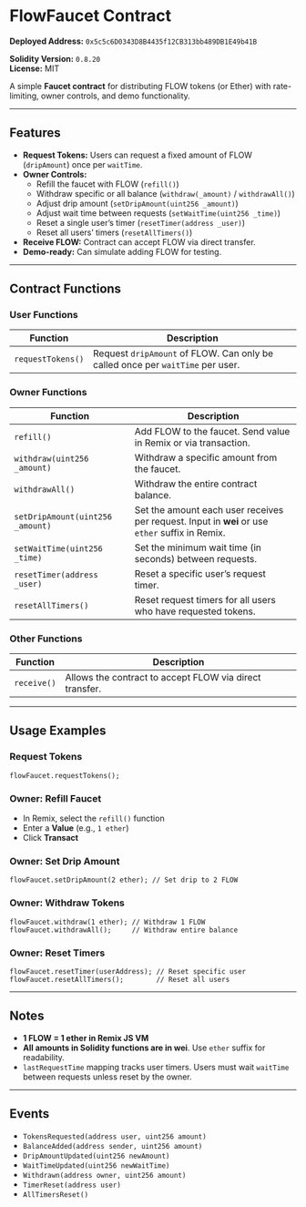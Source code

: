 
# FlowFaucet Contract

**Deployed Address:** `0x5c5c6D0343D8B4435f12CB313bb489DB1E49b41B`  

**Solidity Version:** `0.8.20`  
**License:** MIT  

A simple **Faucet contract** for distributing FLOW tokens (or Ether) with rate-limiting, owner controls, and demo functionality.

---

## Features

- **Request Tokens:** Users can request a fixed amount of FLOW (`dripAmount`) once per `waitTime`.  
- **Owner Controls:**  
  - Refill the faucet with FLOW (`refill()`)  
  - Withdraw specific or all balance (`withdraw(_amount)` / `withdrawAll()`)  
  - Adjust drip amount (`setDripAmount(uint256 _amount)`)  
  - Adjust wait time between requests (`setWaitTime(uint256 _time)`)  
  - Reset a single user’s timer (`resetTimer(address _user)`)  
  - Reset all users’ timers (`resetAllTimers()`)  
- **Receive FLOW:** Contract can accept FLOW via direct transfer.  
- **Demo-ready:** Can simulate adding FLOW for testing.

---

## Contract Functions

### User Functions

| Function | Description |
|----------|-------------|
| `requestTokens()` | Request `dripAmount` of FLOW. Can only be called once per `waitTime` per user. |

### Owner Functions

| Function | Description |
|----------|-------------|
| `refill()` | Add FLOW to the faucet. Send value in Remix or via transaction. |
| `withdraw(uint256 _amount)` | Withdraw a specific amount from the faucet. |
| `withdrawAll()` | Withdraw the entire contract balance. |
| `setDripAmount(uint256 _amount)` | Set the amount each user receives per request. Input in **wei** or use `ether` suffix in Remix. |
| `setWaitTime(uint256 _time)` | Set the minimum wait time (in seconds) between requests. |
| `resetTimer(address _user)` | Reset a specific user’s request timer. |
| `resetAllTimers()` | Reset request timers for all users who have requested tokens. |

### Other Functions

| Function | Description |
|----------|-------------|
| `receive()` | Allows the contract to accept FLOW via direct transfer. |

---

## Usage Examples

### Request Tokens
```solidity
flowFaucet.requestTokens();
```

### Owner: Refill Faucet
- In Remix, select the `refill()` function  
- Enter a **Value** (e.g., `1 ether`)  
- Click **Transact**  

### Owner: Set Drip Amount
```solidity
flowFaucet.setDripAmount(2 ether); // Set drip to 2 FLOW
```

### Owner: Withdraw Tokens
```solidity
flowFaucet.withdraw(1 ether); // Withdraw 1 FLOW
flowFaucet.withdrawAll();     // Withdraw entire balance
```

### Owner: Reset Timers
```solidity
flowFaucet.resetTimer(userAddress); // Reset specific user
flowFaucet.resetAllTimers();        // Reset all users
```

---

## Notes
- **1 FLOW = 1 ether in Remix JS VM**  
- **All amounts in Solidity functions are in wei**. Use `ether` suffix for readability.  
- `lastRequestTime` mapping tracks user timers. Users must wait `waitTime` between requests unless reset by the owner.  

---

## Events
- `TokensRequested(address user, uint256 amount)`  
- `BalanceAdded(address sender, uint256 amount)`  
- `DripAmountUpdated(uint256 newAmount)`  
- `WaitTimeUpdated(uint256 newWaitTime)`  
- `Withdrawn(address owner, uint256 amount)`  
- `TimerReset(address user)`  
- `AllTimersReset()`  
